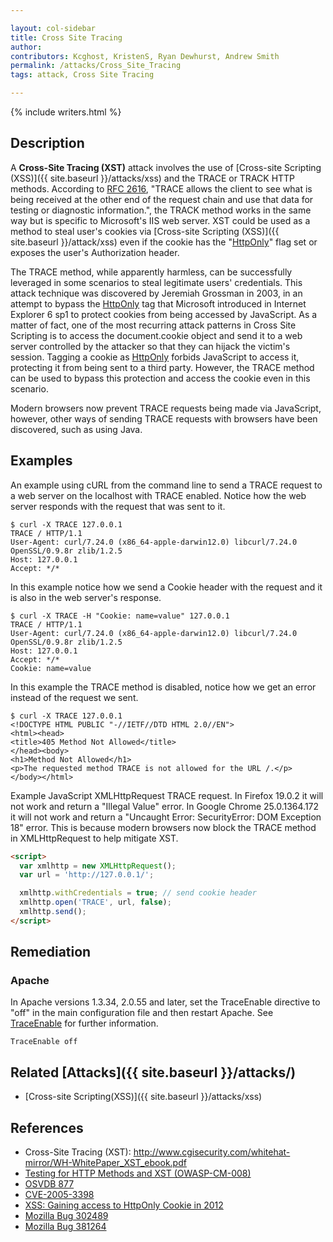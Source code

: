 ```yaml
---

layout: col-sidebar
title: Cross Site Tracing
author: 
contributors: Kcghost, KristenS, Ryan Dewhurst, Andrew Smith
permalink: /attacks/Cross_Site_Tracing
tags: attack, Cross Site Tracing

---
```


{% include writers.html %}

## Description

A **Cross-Site Tracing (XST)** attack involves the use of [Cross-site
Scripting (XSS)]({{ site.baseurl }}/attacks/xss) and the TRACE
or TRACK HTTP methods. According to
[RFC 2616](http://www.w3.org/Protocols/rfc2616/rfc2616-sec9.html),
"TRACE allows the client to see what is being received at the other end
of the request chain and use that data for testing or diagnostic
information.", the TRACK method works in the same way but is specific to
Microsoft's IIS web server. XST could be used as a method to steal
user's cookies via [Cross-site Scripting
(XSS)]({{ site.baseurl }}/attack/xss) even if the cookie has
the "[HttpOnly](HttpOnly)" flag set or exposes the user's
Authorization header.

The TRACE method, while apparently harmless, can be successfully
leveraged in some scenarios to steal legitimate users' credentials. This
attack technique was discovered by Jeremiah Grossman in 2003, in an
attempt to bypass the [HttpOnly](HttpOnly) tag that Microsoft
introduced in Internet Explorer 6 sp1 to protect cookies from being
accessed by JavaScript. As a matter of fact, one of the most recurring
attack patterns in Cross Site Scripting is to access the document.cookie
object and send it to a web server controlled by the attacker so that
they can hijack the victim's session. Tagging a cookie as
[HttpOnly](HttpOnly "wikilink") forbids JavaScript to access it,
protecting it from being sent to a third party. However, the TRACE
method can be used to bypass this protection and access the cookie even
in this scenario.

Modern browsers now prevent TRACE requests being made via JavaScript,
however, other ways of sending TRACE requests with browsers have been
discovered, such as using Java.

## Examples

An example using cURL from the command line to send a TRACE request to a
web server on the localhost with TRACE enabled. Notice how the web
server responds with the request that was sent to it.

```console
$ curl -X TRACE 127.0.0.1
TRACE / HTTP/1.1
User-Agent: curl/7.24.0 (x86_64-apple-darwin12.0) libcurl/7.24.0 OpenSSL/0.9.8r zlib/1.2.5
Host: 127.0.0.1
Accept: */*
```

In this example notice how we send a Cookie header with the request and
it is also in the web server's response.

```console
$ curl -X TRACE -H "Cookie: name=value" 127.0.0.1
TRACE / HTTP/1.1
User-Agent: curl/7.24.0 (x86_64-apple-darwin12.0) libcurl/7.24.0 OpenSSL/0.9.8r zlib/1.2.5
Host: 127.0.0.1
Accept: */*
Cookie: name=value
```

In this example the TRACE method is disabled, notice how we get an error
instead of the request we sent.

```console
$ curl -X TRACE 127.0.0.1
<!DOCTYPE HTML PUBLIC "-//IETF//DTD HTML 2.0//EN">
<html><head>
<title>405 Method Not Allowed</title>
</head><body>
<h1>Method Not Allowed</h1>
<p>The requested method TRACE is not allowed for the URL /.</p>
</body></html>
```

Example JavaScript XMLHttpRequest TRACE request. In Firefox 19.0.2 it
will not work and return a "Illegal Value" error. In Google Chrome
25.0.1364.172 it will not work and return a "Uncaught Error:
SecurityError: DOM Exception 18" error. This is because modern browsers
now block the TRACE method in XMLHttpRequest to help mitigate XST.

```html
<script>
  var xmlhttp = new XMLHttpRequest();
  var url = 'http://127.0.0.1/';

  xmlhttp.withCredentials = true; // send cookie header
  xmlhttp.open('TRACE', url, false);
  xmlhttp.send();
</script>
```

## Remediation

### Apache

In Apache versions 1.3.34, 2.0.55 and later, set the TraceEnable
directive to "off" in the main configuration file and then restart
Apache. See
[TraceEnable](http://httpd.apache.org/docs/2.2/mod/core.html#traceenable)
for further information.

`TraceEnable off`

## Related [Attacks]({{ site.baseurl }}/attacks/)

  - [Cross-site Scripting(XSS)]({{ site.baseurl }}/attacks/xss)

## References

  - Cross-Site Tracing (XST):
    <http://www.cgisecurity.com/whitehat-mirror/WH-WhitePaper_XST_ebook.pdf>
  - [Testing for HTTP Methods and XST
    (OWASP-CM-008)](Testing_for_HTTP_Methods_and_XST_\(OWASP-CM-008\) "wikilink")
  - [OSVDB 877](https://vulners.com/osvdb/OSVDB:877)
  - [CVE-2005-3398](https://nvd.nist.gov/vuln/detail/CVE-2005-3398)
  - [XSS: Gaining access to HttpOnly Cookie
    in 2012](http://seckb.yehg.net/2012/06/xss-gaining-access-to-httponly-cookie.html)
  - [Mozilla
    Bug 302489](https://bugzilla.mozilla.org/show_bug.cgi?id=302489)
  - [Mozilla
    Bug 381264](https://bugzilla.mozilla.org/show_bug.cgi?id=381264)
